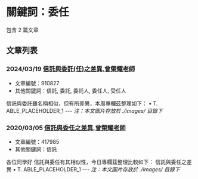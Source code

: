 # 關鍵詞：委任

包含 2 篇文章

## 文章列表

### 2024/03/19 [信託與委託(任)之差異,曾榮耀老師](../../articles/910827_%E4%BF%A1%E8%A8%97%E8%88%87%E5%A7%94%E8%A8%97%28%E4%BB%BB%29%E4%B9%8B%E5%B7%AE%E7%95%B0%2C%E6%9B%BE%E6%A6%AE%E8%80%80%E8%80%81%E5%B8%AB.md)
- 文章編號：910827
- 其他關鍵詞：信託, 委託, 委託人, 委任人, 受任人

信託與委託雖名稱相似，但有所差異，本周專欄茲整理如下： • T. ABLE_PLACEHOLDER_1 --- *注：本文圖片存放於 ./images/ 目錄下*

### 2020/03/05 [信託與委任之差異,曾榮耀老師](../../articles/417985_%E4%BF%A1%E8%A8%97%E8%88%87%E5%A7%94%E4%BB%BB%E4%B9%8B%E5%B7%AE%E7%95%B0%2C%E6%9B%BE%E6%A6%AE%E8%80%80%E8%80%81%E5%B8%AB.md)
- 文章編號：417985
- 其他關鍵詞：信託

各位同學好 信託與委任有其相似性，今日專欄茲整理比較如下： 信託與委任之差異 • T. ABLE_PLACEHOLDER_1 --- *注：本文圖片存放於 ./images/ 目錄下*

